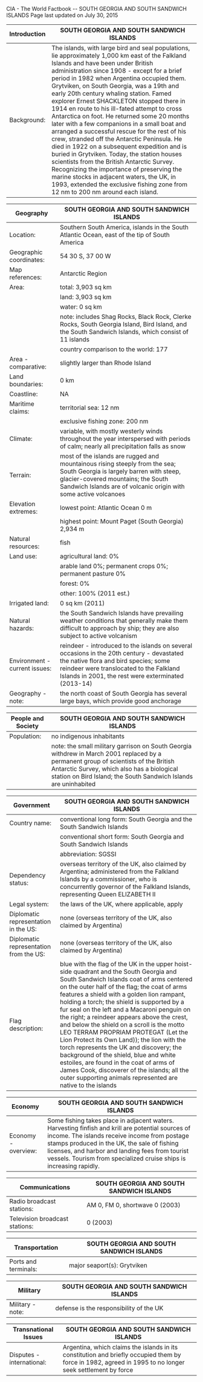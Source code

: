CIA - The World Factbook --   SOUTH GEORGIA AND SOUTH SANDWICH ISLANDS 
Page last updated on July 30, 2015

| Introduction | SOUTH GEORGIA AND SOUTH SANDWICH ISLANDS |
| --- | --- |
| Background: | The islands, with large bird and seal populations, lie approximately 1,000 km east of the Falkland Islands and have been under British administration since 1908 - except for a brief period in 1982 when Argentina occupied them. Grytviken, on South Georgia, was a 19th and early 20th century whaling station. Famed explorer Ernest SHACKLETON stopped there in 1914 en route to his ill-fated attempt to cross Antarctica on foot. He returned some 20 months later with a few companions in a small boat and arranged a successful rescue for the rest of his crew, stranded off the Antarctic Peninsula. He died in 1922 on a subsequent expedition and is buried in Grytviken. Today, the station houses scientists from the British Antarctic Survey. Recognizing the importance of preserving the marine stocks in adjacent waters, the UK, in 1993, extended the exclusive fishing zone from 12 nm to 200 nm around each island. |

| Geography | SOUTH GEORGIA AND SOUTH SANDWICH ISLANDS |
| --- | --- |
| Location: | Southern South America, islands in the South Atlantic Ocean, east of the tip of South America |
| Geographic coordinates: | 54 30 S, 37 00 W |
| Map references: | Antarctic Region |
| Area: | total: 3,903 sq km |
| | land: 3,903 sq km |
| | water: 0 sq km |
| | note: includes Shag Rocks, Black Rock, Clerke Rocks, South Georgia Island, Bird Island, and the South Sandwich Islands, which consist of 11 islands |
| | country comparison to the world:  177 |
| Area - comparative: | slightly larger than Rhode Island |
| Land boundaries: | 0 km |
| Coastline: | NA |
| Maritime claims: | territorial sea: 12 nm |
| | exclusive fishing zone: 200 nm |
| Climate: | variable, with mostly westerly winds throughout the year interspersed with periods of calm; nearly all precipitation falls as snow |
| Terrain: | most of the islands are rugged and mountainous rising steeply from the sea; South Georgia is largely barren with steep, glacier-covered mountains; the South Sandwich Islands are of volcanic origin with some active volcanoes |
| Elevation extremes: | lowest point: Atlantic Ocean 0 m |
| | highest point: Mount Paget (South Georgia) 2,934 m |
| Natural resources: | fish |
| Land use: | agricultural land: 0% |
| | arable land 0%; permanent crops 0%; permanent pasture 0% |
| | forest: 0% |
| | other: 100% (2011 est.) |
| Irrigated land: | 0 sq km (2011) |
| Natural hazards: | the South Sandwich Islands have prevailing weather conditions that generally make them difficult to approach by ship; they are also subject to active volcanism |
| Environment - current issues: | reindeer - introduced to the islands on several occasions in the 20th century - devastated the native flora and bird species; some reindeer were translocated to the Falkland Islands in 2001, the rest were exterminated (2013-14) |
| Geography - note: | the north coast of South Georgia has several large bays, which provide good anchorage |

| People and Society | SOUTH GEORGIA AND SOUTH SANDWICH ISLANDS |
| --- | --- |
| Population: | no indigenous inhabitants |
| | note: the small military garrison on South Georgia withdrew in March 2001 replaced by a permanent group of scientists of the British Antarctic Survey, which also has a biological station on Bird Island; the South Sandwich Islands are uninhabited |

| Government | SOUTH GEORGIA AND SOUTH SANDWICH ISLANDS |
| --- | --- |
| Country name: | conventional long form: South Georgia and the South Sandwich Islands |
| | conventional short form: South Georgia and South Sandwich Islands |
| | abbreviation: SGSSI |
| Dependency status: | overseas territory of the UK, also claimed by Argentina; administered from the Falkland Islands by a commissioner, who is concurrently governor of the Falkland Islands, representing Queen ELIZABETH II |
| Legal system: | the laws of the UK, where applicable, apply |
| Diplomatic representation in the US: | none (overseas territory of the UK, also claimed by Argentina) |
| Diplomatic representation from the US: | none (overseas territory of the UK, also claimed by Argentina) |
| Flag description: | blue with the flag of the UK in the upper hoist-side quadrant and the South Georgia and South Sandwich Islands coat of arms centered on the outer half of the flag; the coat of arms features a shield with a golden lion rampant, holding a torch; the shield is supported by a fur seal on the left and a Macaroni penguin on the right; a reindeer appears above the crest, and below the shield on a scroll is the motto LEO TERRAM PROPRIAM PROTEGAT (Let the Lion Protect its Own Land)); the lion with the torch represents the UK and discovery; the background of the shield, blue and white estoiles, are found in the coat of arms of James Cook, discoverer of the islands; all the outer supporting animals represented are native to the islands |

| Economy | SOUTH GEORGIA AND SOUTH SANDWICH ISLANDS |
| --- | --- |
| Economy - overview: | Some fishing takes place in adjacent waters. Harvesting finfish and krill are potential sources of income. The islands receive income from postage stamps produced in the UK, the sale of fishing licenses, and harbor and landing fees from tourist vessels. Tourism from specialized cruise ships is increasing rapidly. |

| Communications | SOUTH GEORGIA AND SOUTH SANDWICH ISLANDS |
| --- | --- |
| Radio broadcast stations: | AM 0, FM 0, shortwave 0 (2003) |
| Television broadcast stations: | 0 (2003) |

| Transportation | SOUTH GEORGIA AND SOUTH SANDWICH ISLANDS |
| --- | --- |
| Ports and terminals: | major seaport(s): Grytviken |

| Military | SOUTH GEORGIA AND SOUTH SANDWICH ISLANDS |
| --- | --- |
| Military - note: | defense is the responsibility of the UK |

| Transnational Issues | SOUTH GEORGIA AND SOUTH SANDWICH ISLANDS |
| --- | --- |
| Disputes - international: | Argentina, which claims the islands in its constitution and briefly occupied them by force in 1982, agreed in 1995 to no longer seek settlement by force |

